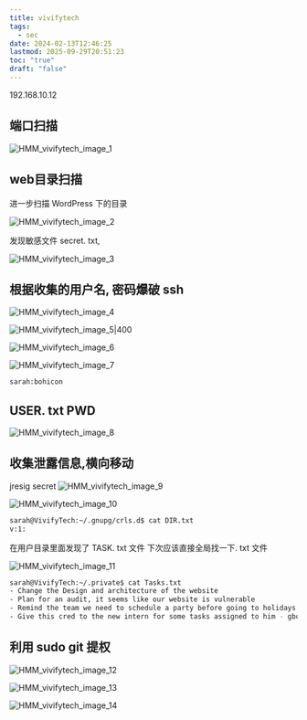 ```yaml
---
title: vivifytech
tags:
  - sec
date: 2024-02-13T12:46:25
lastmod: 2025-09-29T20:51:23
toc: "true"
draft: "false"
---
```


192.168.10.12
## 端口扫描
![HMM_vivifytech_image_1](https://img.l1uyun.one/HMM_vivifytech_image_1.png)

## web目录扫描
进一步扫描 WordPress 下的目录

![HMM_vivifytech_image_2](https://img.l1uyun.one/HMM_vivifytech_image_2.png)

发现敏感文件 secret. txt,

![HMM_vivifytech_image_3](https://img.l1uyun.one/HMM_vivifytech_image_3.png)
## 根据收集的用户名, 密码爆破 ssh

![HMM_vivifytech_image_4](https://img.l1uyun.one/HMM_vivifytech_image_4.png)

![HMM_vivifytech_image_5|400](https://img.l1uyun.one/HMM_vivifytech_image_5.png)

![HMM_vivifytech_image_6](https://img.l1uyun.one/HMM_vivifytech_image_6.png)


![HMM_vivifytech_image_7](https://img.l1uyun.one/HMM_vivifytech_image_7.png)

```bash
sarah:bohicon
```

## USER. txt PWD

![HMM_vivifytech_image_8](https://img.l1uyun.one/HMM_vivifytech_image_8.png)
## 收集泄露信息,横向移动
jresig secret
![HMM_vivifytech_image_9](https://img.l1uyun.one/HMM_vivifytech_image_9.png)


![HMM_vivifytech_image_10](https://img.l1uyun.one/HMM_vivifytech_image_10.png)

```bash
sarah@VivifyTech:~/.gnupg/crls.d$ cat DIR.txt
v:1:
```

在用户目录里面发现了 TASK. txt 文件
下次应该直接全局找一下. txt 文件

![HMM_vivifytech_image_11](https://img.l1uyun.one/HMM_vivifytech_image_11.png)

```bash
sarah@VivifyTech:~/.private$ cat Tasks.txt
- Change the Design and architecture of the website
- Plan for an audit, it seems like our website is vulnerable
- Remind the team we need to schedule a party before going to holidays
- Give this cred to the new intern for some tasks assigned to him - gbodja:4Tch055ouy370N
```
## 利用 sudo git 提权

![HMM_vivifytech_image_12](https://img.l1uyun.one/HMM_vivifytech_image_12.png)

![HMM_vivifytech_image_13](https://img.l1uyun.one/HMM_vivifytech_image_13.png)

![HMM_vivifytech_image_14](https://img.l1uyun.one/HMM_vivifytech_image_14.png)
